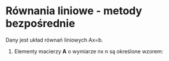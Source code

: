 <h1>Równania liniowe - metody bezpośrednie</h1>
Dany jest układ równań liniowych Ax=b.

  
1. Elementy macierzy <b>A</b> o wymiarze nx n są określone wzorem:
